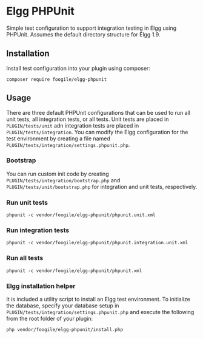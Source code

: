# Elgg PHPUnit

Simple test configuration to support integration testing in Elgg using
PHPUnit. Assumes the default directory structure for Elgg 1.9.

## Installation

Install test configuration into your plugin using composer:

```Shell
composer require foogile/elgg-phpunit
```

## Usage

There are three default PHPUnit configurations that can be used to run all unit tests, all
integration tests, or all tests. Unit tests are placed in `PLUGIN/tests/unit` adn  integration tests
are placed in `PLUGIN/tests/integration`.  You can modify the Elgg configuration for the test
environment by creating a file named `PLUGIN/tests/integration/settings.phpunit.php`.

### Bootstrap

You can run custom init code by creating `PLUGIN/tests/integration/bootstrap.php` and
`PLUGIN/tests/unit/bootstrap.php` for integration and unit tests, respectively.

### Run unit tests

```Shell
phpunit -c vendor/foogile/elgg-phpunit/phpunit.unit.xml
```

### Run integration tests

```Shell
phpunit -c vendor/foogile/elgg-phpunit/phpunit.integration.unit.xml
```

### Run all tests

```Shell
phpunit -c vendor/foogile/elgg-phpunit/phpunit.xml
```

### Elgg installation helper

It is included a utility script to install an Elgg test environment. To
initialize the database, specify your database setup in 
`PLUGIN/tests/integration/settings.phpunit.php` and execute the following
from the root folder of your plugin:

```Shell
php vendor/foogile/elgg-phpunit/install.php
```
